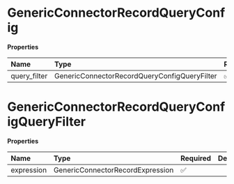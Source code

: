 # GenericConnectorRecordQueryConfig

**Properties**

| Name         | Type                                         | Required | Description |
| :----------- | :------------------------------------------- | :------- | :---------- |
| query_filter | GenericConnectorRecordQueryConfigQueryFilter | ✅       |             |

# GenericConnectorRecordQueryConfigQueryFilter

**Properties**

| Name       | Type                             | Required | Description |
| :--------- | :------------------------------- | :------- | :---------- |
| expression | GenericConnectorRecordExpression | ✅       |             |

